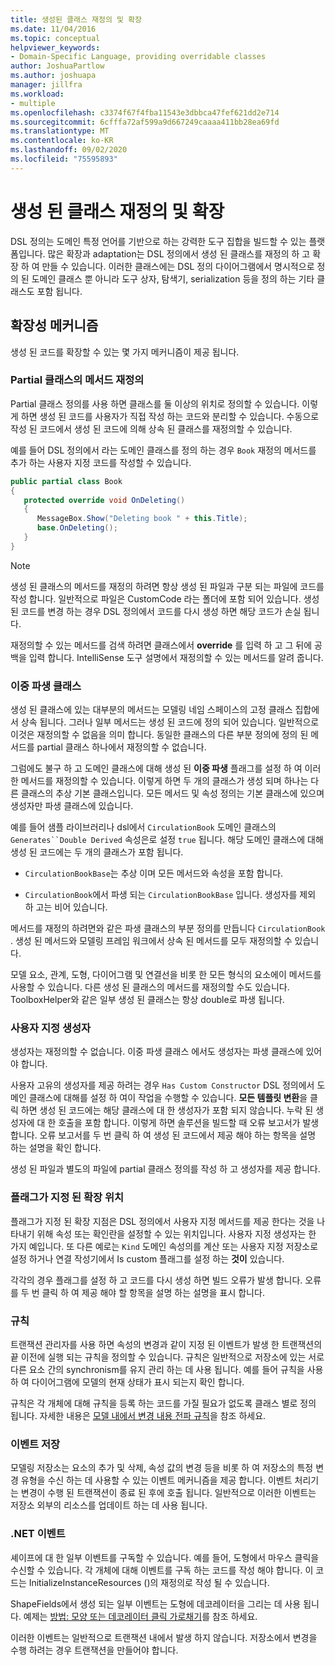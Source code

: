 ```yaml
---
title: 생성된 클래스 재정의 및 확장
ms.date: 11/04/2016
ms.topic: conceptual
helpviewer_keywords:
- Domain-Specific Language, providing overridable classes
author: JoshuaPartlow
ms.author: joshuapa
manager: jillfra
ms.workload:
- multiple
ms.openlocfilehash: c3374f67f4fba11543e3dbbca47fef621dd2e714
ms.sourcegitcommit: 6cfffa72af599a9d667249caaaa411bb28ea69fd
ms.translationtype: MT
ms.contentlocale: ko-KR
ms.lasthandoff: 09/02/2020
ms.locfileid: "75595893"
---
```

# <a name="override-and-extend-the-generated-classes"></a>생성 된 클래스 재정의 및 확장

DSL 정의는 도메인 특정 언어를 기반으로 하는 강력한 도구 집합을 빌드할 수 있는 플랫폼입니다. 많은 확장과 adaptation는 DSL 정의에서 생성 된 클래스를 재정의 하 고 확장 하 여 만들 수 있습니다. 이러한 클래스에는 DSL 정의 다이어그램에서 명시적으로 정의 된 도메인 클래스 뿐 아니라 도구 상자, 탐색기, serialization 등을 정의 하는 기타 클래스도 포함 됩니다.

## <a name="extensibility-mechanisms"></a>확장성 메커니즘

생성 된 코드를 확장할 수 있는 몇 가지 메커니즘이 제공 됩니다.

### <a name="override-methods-in-a-partial-class"></a>Partial 클래스의 메서드 재정의

Partial 클래스 정의를 사용 하면 클래스를 둘 이상의 위치로 정의할 수 있습니다. 이렇게 하면 생성 된 코드를 사용자가 직접 작성 하는 코드와 분리할 수 있습니다. 수동으로 작성 된 코드에서 생성 된 코드에 의해 상속 된 클래스를 재정의할 수 있습니다.

예를 들어 DSL 정의에서 라는 도메인 클래스를 정의 하는 경우 `Book` 재정의 메서드를 추가 하는 사용자 지정 코드를 작성할 수 있습니다.

```csharp
public partial class Book
{
   protected override void OnDeleting()
   {
      MessageBox.Show("Deleting book " + this.Title);
      base.OnDeleting();
   }
}
```

> [!NOTE]
> 생성 된 클래스의 메서드를 재정의 하려면 항상 생성 된 파일과 구분 되는 파일에 코드를 작성 합니다. 일반적으로 파일은 CustomCode 라는 폴더에 포함 되어 있습니다. 생성 된 코드를 변경 하는 경우 DSL 정의에서 코드를 다시 생성 하면 해당 코드가 손실 됩니다.

재정의할 수 있는 메서드를 검색 하려면 클래스에서 **override** 를 입력 하 고 그 뒤에 공백을 입력 합니다. IntelliSense 도구 설명에서 재정의할 수 있는 메서드를 알려 줍니다.

### <a name="double-derived-classes"></a>이중 파생 클래스

생성 된 클래스에 있는 대부분의 메서드는 모델링 네임 스페이스의 고정 클래스 집합에서 상속 됩니다. 그러나 일부 메서드는 생성 된 코드에 정의 되어 있습니다. 일반적으로 이것은 재정의할 수 없음을 의미 합니다. 동일한 클래스의 다른 부분 정의에 정의 된 메서드를 partial 클래스 하나에서 재정의할 수 없습니다.

그럼에도 불구 하 고 도메인 클래스에 대해 생성 된 **이중 파생** 플래그를 설정 하 여 이러한 메서드를 재정의할 수 있습니다. 이렇게 하면 두 개의 클래스가 생성 되며 하나는 다른 클래스의 추상 기본 클래스입니다. 모든 메서드 및 속성 정의는 기본 클래스에 있으며 생성자만 파생 클래스에 있습니다.

예를 들어 샘플 라이브러리나 dsl에서 `CirculationBook` 도메인 클래스의 `Generates``Double Derived` 속성은로 설정 `true` 됩니다. 해당 도메인 클래스에 대해 생성 된 코드에는 두 개의 클래스가 포함 됩니다.

- `CirculationBookBase`는 추상 이며 모든 메서드와 속성을 포함 합니다.

- `CirculationBook`에서 파생 되는 `CirculationBookBase` 입니다. 생성자를 제외 하 고는 비어 있습니다.

메서드를 재정의 하려면와 같은 파생 클래스의 부분 정의를 만듭니다 `CirculationBook` . 생성 된 메서드와 모델링 프레임 워크에서 상속 된 메서드를 모두 재정의할 수 있습니다.

모델 요소, 관계, 도형, 다이어그램 및 연결선을 비롯 한 모든 형식의 요소에이 메서드를 사용할 수 있습니다. 다른 생성 된 클래스의 메서드를 재정의할 수도 있습니다. ToolboxHelper와 같은 일부 생성 된 클래스는 항상 double로 파생 됩니다.

### <a name="custom-constructors"></a>사용자 지정 생성자

생성자는 재정의할 수 없습니다. 이중 파생 클래스 에서도 생성자는 파생 클래스에 있어야 합니다.

사용자 고유의 생성자를 제공 하려는 경우 `Has Custom Constructor` DSL 정의에서 도메인 클래스에 대해를 설정 하 여이 작업을 수행할 수 있습니다. **모든 템플릿 변환**을 클릭 하면 생성 된 코드에는 해당 클래스에 대 한 생성자가 포함 되지 않습니다. 누락 된 생성자에 대 한 호출을 포함 합니다. 이렇게 하면 솔루션을 빌드할 때 오류 보고서가 발생 합니다. 오류 보고서를 두 번 클릭 하 여 생성 된 코드에서 제공 해야 하는 항목을 설명 하는 설명을 확인 합니다.

생성 된 파일과 별도의 파일에 partial 클래스 정의를 작성 하 고 생성자를 제공 합니다.

### <a name="flagged-extension-points"></a>플래그가 지정 된 확장 위치

플래그가 지정 된 확장 지점은 DSL 정의에서 사용자 지정 메서드를 제공 한다는 것을 나타내기 위해 속성 또는 확인란을 설정할 수 있는 위치입니다. 사용자 지정 생성자는 한 가지 예입니다. 또 다른 예로는 `Kind` 도메인 속성의를 계산 또는 사용자 지정 저장소로 설정 하거나 연결 작성기에서 Is custom 플래그를 설정 하는 **것이** 있습니다.

각각의 경우 플래그를 설정 하 고 코드를 다시 생성 하면 빌드 오류가 발생 합니다. 오류를 두 번 클릭 하 여 제공 해야 할 항목을 설명 하는 설명을 표시 합니다.

### <a name="rules"></a>규칙

트랜잭션 관리자를 사용 하면 속성의 변경과 같이 지정 된 이벤트가 발생 한 트랜잭션의 끝 이전에 실행 되는 규칙을 정의할 수 있습니다. 규칙은 일반적으로 저장소에 있는 서로 다른 요소 간의 synchronism를 유지 관리 하는 데 사용 됩니다. 예를 들어 규칙을 사용 하 여 다이어그램에 모델의 현재 상태가 표시 되는지 확인 합니다.

규칙은 각 개체에 대해 규칙을 등록 하는 코드를 가질 필요가 없도록 클래스 별로 정의 됩니다. 자세한 내용은 [모델 내에서 변경 내용 전파 규칙](../modeling/rules-propagate-changes-within-the-model.md)을 참조 하세요.

### <a name="store-events"></a>이벤트 저장

모델링 저장소는 요소의 추가 및 삭제, 속성 값의 변경 등을 비롯 하 여 저장소의 특정 변경 유형을 수신 하는 데 사용할 수 있는 이벤트 메커니즘을 제공 합니다. 이벤트 처리기는 변경이 수행 된 트랜잭션이 종료 된 후에 호출 됩니다. 일반적으로 이러한 이벤트는 저장소 외부의 리소스를 업데이트 하는 데 사용 됩니다.

### <a name="net-events"></a>.NET 이벤트

셰이프에 대 한 일부 이벤트를 구독할 수 있습니다. 예를 들어, 도형에서 마우스 클릭을 수신할 수 있습니다. 각 개체에 대해 이벤트를 구독 하는 코드를 작성 해야 합니다. 이 코드는 InitializeInstanceResources ()의 재정의로 작성 될 수 있습니다.

ShapeFields에서 생성 되는 일부 이벤트는 도형에 데코레이터을 그리는 데 사용 됩니다. 예제는 [방법: 모양 또는 데코레이터 클릭 가로채기](../modeling/how-to-intercept-a-click-on-a-shape-or-decorator.md)를 참조 하세요.

이러한 이벤트는 일반적으로 트랜잭션 내에서 발생 하지 않습니다. 저장소에서 변경을 수행 하려는 경우 트랜잭션을 만들어야 합니다.
